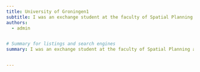 ```yaml
---
title: University of Groningen1
subtitle: I was an exchange student at the faculty of Spatial Planning at the University of Groningen in the Netherlands.
authors:
  - admin


# Summary for listings and search engines
summary: I was an exchange student at the faculty of Spatial Planning at the University of Groningen in the Netherlands.


---
```




